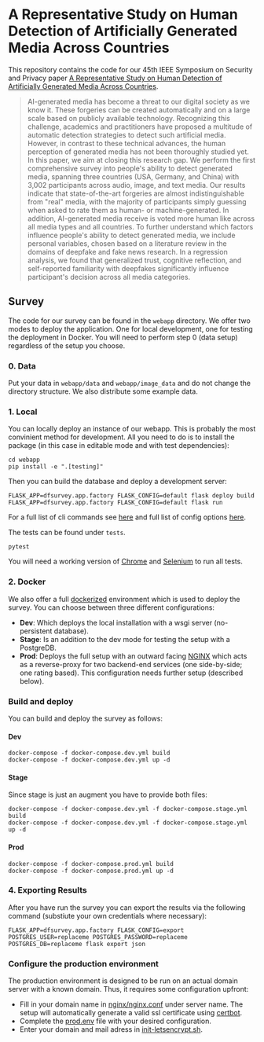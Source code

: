 # A Representative Study on Human Detection of Artificially Generated Media Across Countries

This repository contains the code for our 45th IEEE Symposium on Security and Privacy paper [A Representative Study on Human Detection of Artificially Generated Media Across Countries](https://arxiv.org/abs/2312.05976).

> AI-generated media has become a threat to our digital society as we know it. These forgeries can be created automatically and on a large scale based on publicly available technology. Recognizing this challenge, academics and practitioners have proposed a multitude of automatic detection strategies to detect such artificial media. However, in contrast to these technical advances, the human perception of generated media has not been thoroughly studied yet.
> In this paper, we aim at closing this research gap. We perform the first comprehensive survey into people's ability to detect generated media, spanning three countries (USA, Germany, and China) with 3,002 participants across audio, image, and text media. Our results indicate that state-of-the-art forgeries are almost indistinguishable from "real" media, with the majority of participants simply guessing when asked to rate them as human- or machine-generated. In addition, AI-generated media receive is voted more human like across all media types and all countries. To further understand which factors influence people's ability to detect generated media, we include personal variables, chosen based on a literature review in the domains of deepfake and fake news research. In a regression analysis, we found that generalized trust, cognitive reflection, and self-reported familiarity with deepfakes significantly influence participant's decision across all media categories.

## Survey

The code for our survey can be found in the `webapp` directory.
We offer two modes to deploy the application. One for local development, one for testing the deployment in Docker.
You will need to perform step 0 (data setup) regardless of the setup you choose.

### 0. Data

Put your data in `webapp/data` and `webapp/image_data` and do not change the directory structure.
We also distribute some example data.


### 1. Local

You can locally deploy an instance of our webapp.
This is probably the most convinient method for development.
All you need to do is to install the package (in this case in editable mode and with test dependencies):

```cli
cd webapp
pip install -e ".[testing]"
```

Then you can build the database and deploy a development server:

```cli
FLASK_APP=dfsurvey.app.factory FLASK_CONFIG=default flask deploy build 
FLASK_APP=dfsurvey.app.factory FLASK_CONFIG=default flask run
```

For a full list of cli commands see [here](webapp/dfsurvey/app/cli.py) and full list of config options [here](webapp/dfsurvey/config.py).

The tests can be found under `tests`.

```cli
pytest
```

You will need a working version of [Chrome](https://www.google.com/chrome/) and [Selenium](https://www.selenium.dev/documentation/) to run all tests.

### 2. Docker

We also offer a full [dockerized](https://docs.docker.com/get-started/) environment which is used to deploy the survey.
You can choose between three different configurations:

- **Dev**: Which deploys the local installation with a wsgi server (no-persistent database).
- **Stage**: Is an addition to the dev mode for testing the setup with a PostgreDB. 
- **Prod**: Deploys the full setup with an outward facing [NGINX](https://www.nginx.com/) which acts as a reverse-proxy for two backend-end services (one side-by-side; one rating based). This configuration needs further setup (described below).

### Build and deploy

You can build and deploy the survey as follows:

#### Dev

```cli
docker-compose -f docker-compose.dev.yml build
docker-compose -f docker-compose.dev.yml up -d
```

#### Stage

Since stage is just an augment you have to provide both files:

```cli
docker-compose -f docker-compose.dev.yml -f docker-compose.stage.yml build
docker-compose -f docker-compose.dev.yml -f docker-compose.stage.yml up -d
```

#### Prod

```cli
docker-compose -f docker-compose.prod.yml build
docker-compose -f docker-compose.prod.yml up -d
```

### 4. Exporting Results

After you have run the survey you can export the results via the following command (substiute your own credentials where necessary):

```cli
FLASK_APP=dfsurvey.app.factory FLASK_CONFIG=export POSTGRES_USER=replaceme POSTGRES_PASSWORD=replaceme POSTGRES_DB=replaceme flask export json
```

### Configure the production environment

The production environment is designed to be run on an actual domain server with a known domain.
Thus, it requires some configuration upfront:

- Fill in your domain name in [nginx/nginx.conf](nginx/nginx.conf) under server name. The setup will automatically generate a valid ssl certificate using [certbot](https://certbot.eff.org/).
- Complete the [prod.env](prod.env) file with your desired configuration.
- Enter your domain and mail adress in [init-letsencrypt.sh](init-letsencrypt.sh).
